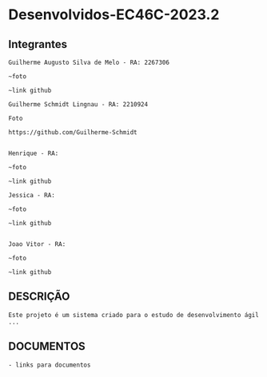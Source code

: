 # Desenvolvidos-EC46C-2023.2

## Integrantes

    Guilherme Augusto Silva de Melo - RA: 2267306
    
    ~foto 

    ~link github

    Guilherme Schmidt Lingnau - RA: 2210924
    
    Foto

    https://github.com/Guilherme-Schmidt


    Henrique - RA:

    ~foto 

    ~link github
 
    Jessica - RA:

    ~foto 

    ~link github


    Joao Vitor - RA: 

    ~foto 

    ~link github


## DESCRIÇÃO
    Este projeto é um sistema criado para o estudo de desenvolvimento ágil ...

## DOCUMENTOS
    - links para documentos 
